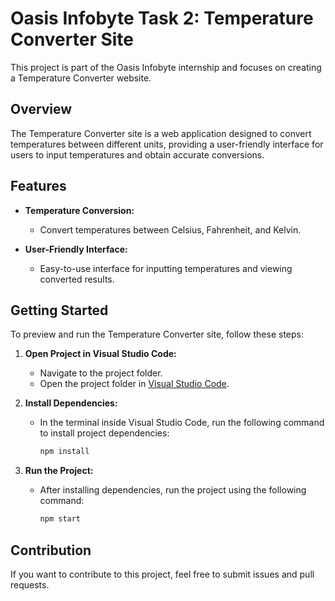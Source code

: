 # Oasis Infobyte Task 2: Temperature Converter Site

This project is part of the Oasis Infobyte internship and focuses on creating a Temperature Converter website.

## Overview

The Temperature Converter site is a web application designed to convert temperatures between different units, providing a user-friendly interface for users to input temperatures and obtain accurate conversions.

## Features

- **Temperature Conversion:**
  - Convert temperatures between Celsius, Fahrenheit, and Kelvin.

- **User-Friendly Interface:**
  - Easy-to-use interface for inputting temperatures and viewing converted results.


## Getting Started

To preview and run the Temperature Converter site, follow these steps:

1. **Open Project in Visual Studio Code:**
   - Navigate to the project folder.
   - Open the project folder in [Visual Studio Code](https://code.visualstudio.com/download).

2. **Install Dependencies:**
   - In the terminal inside Visual Studio Code, run the following command to install project dependencies:
     ```bash
     npm install
     ```

3. **Run the Project:**
   - After installing dependencies, run the project using the following command:
     ```bash
     npm start
     ```

## Contribution

If you want to contribute to this project, feel free to submit issues and pull requests.
